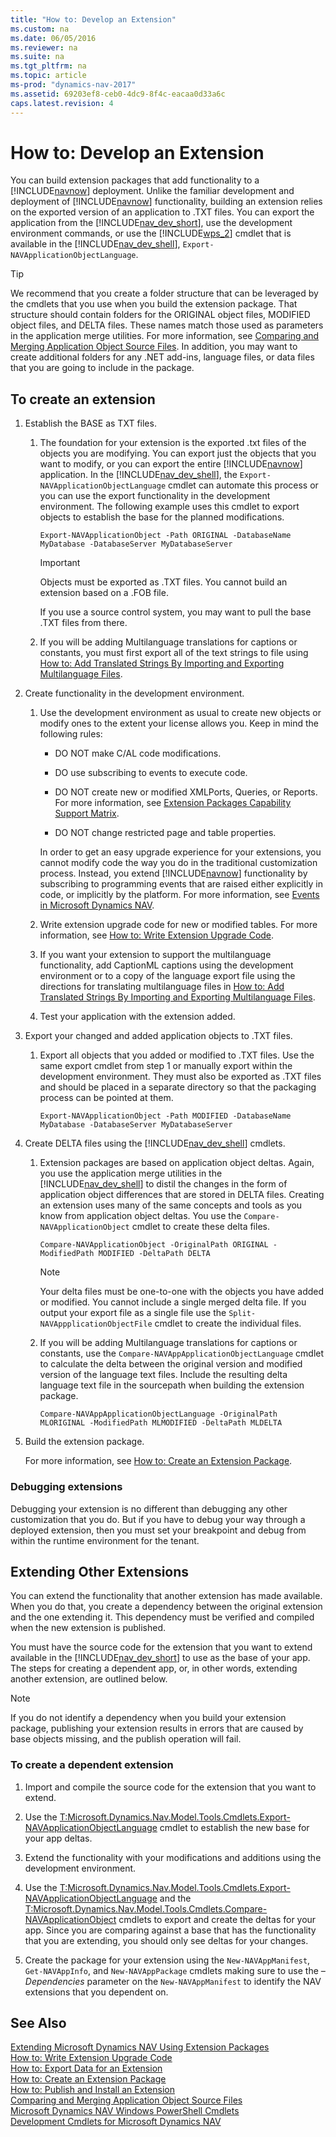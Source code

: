 ```yaml
---
title: "How to: Develop an Extension"
ms.custom: na
ms.date: 06/05/2016
ms.reviewer: na
ms.suite: na
ms.tgt_pltfrm: na
ms.topic: article
ms-prod: "dynamics-nav-2017"
ms.assetid: 69203ef8-ceb0-4dc9-8f4c-eacaa0d33a6c
caps.latest.revision: 4
---
```

# How to: Develop an Extension
You can build extension packages that add functionality to a [!INCLUDE[navnow](includes/navnow_md.md)] deployment. Unlike the familiar development and deployment of [!INCLUDE[navnow](includes/navnow_md.md)] functionality, building an extension relies on the exported version of an application to .TXT files. You can export the application from the [!INCLUDE[nav_dev_short](includes/nav_dev_short_md.md)], use the development environment commands, or use the [!INCLUDE[wps_2](includes/wps_2_md.md)] cmdlet that is available in the [!INCLUDE[nav_dev_shell](includes/nav_dev_shell_md.md)], `Export-NAVApplicationObjectLanguage`.  

> [!TIP]  
>  We recommend that you create a folder structure that can be leveraged by the cmdlets that you use when you build the extension package. That structure should contain folders for the ORIGINAL object files, MODIFIED object files, and DELTA files. These names match those used as parameters in the application merge utilities. For more information, see [Comparing and Merging Application Object Source Files](Comparing-and-Merging-Application-Object-Source-Files.md). In addition, you may want to create additional folders for any .NET add-ins, language files, or data files that you are going to include in the package.  

## To create an extension  

1.  Establish the BASE as TXT files.  

    1.  The foundation for your extension is the exported .txt files of the objects you are modifying. You can export just the objects that you want to modify, or you can export the entire [!INCLUDE[navnow](includes/navnow_md.md)] application. In the [!INCLUDE[nav_dev_shell](includes/nav_dev_shell_md.md)], the `Export-NAVApplicationObjectLanguage` cmdlet can automate this process or you can use the export functionality in the development environment. The following example uses this cmdlet to export objects to establish the base for the planned modifications.  

        ```  
        Export-NAVApplicationObject -Path ORIGINAL -DatabaseName MyDatabase -DatabaseServer MyDatabaseServer  
        ```  

        > [!IMPORTANT]  
        >  Objects must be exported as .TXT files. You cannot build an extension based on a .FOB file.  

         If you use a source control system, you may want to pull the base .TXT files from there.  

    2. If you will be adding Multilanguage translations for captions or constants, you must first export all of the text strings to file using [How to: Add Translated Strings By Importing and Exporting Multilanguage Files](How-to--Add-Translated-Strings-By-Importing-and-Exporting-Multilanguage-Files.md).  

2.  Create functionality in the development environment.  

    1.  Use the development environment as usual to create new objects or modify ones to the extent your license allows you. Keep in mind the following rules:  

        -   DO NOT make C/AL code modifications.  

        -   DO use subscribing to events to execute code.  

        -   DO NOT create new or modified XMLPorts, Queries, or Reports. For more information, see [Extension Packages Capability Support Matrix](Extension-Packages-Capability-Support-Matrix.md).  

        -   DO NOT change restricted page and table properties.  

         In order to get an easy upgrade experience for your extensions, you cannot modify code the way you do in the traditional customization process. Instead, you extend [!INCLUDE[navnow](includes/navnow_md.md)] functionality by subscribing to programming events that are raised either explicitly in code, or implicitly by the platform. For more information, see [Events in Microsoft Dynamics NAV](Events-in-Microsoft-Dynamics-NAV.md).  

    2. Write extension upgrade code for new or modified tables. For more information, see [How to: Write Extension Upgrade Code](how-to--write-extension-upgrade-code.md).

    3. If you want your extension to support the multilanguage functionality, add CaptionML captions using the development environment or to a copy of the language export file using the directions for translating multilanguage files in [How to: Add Translated Strings By Importing and Exporting Multilanguage Files](How-to--Add-Translated-Strings-By-Importing-and-Exporting-Multilanguage-Files.md).  

    4.  Test your application with the extension added.  

3.  Export your changed and added application objects to .TXT files.  

    1.  Export all objects that you added or modified to .TXT files. Use the same export cmdlet from step 1 or manually export within the development environment. They must also be exported as .TXT files and should be placed in a separate directory so that the packaging process can be pointed at them.  

        ```  
        Export-NAVApplicationObject -Path MODIFIED -DatabaseName MyDatabase -DatabaseServer MyDatabaseServer  
        ```  

4.  Create DELTA files using the [!INCLUDE[nav_dev_shell](includes/nav_dev_shell_md.md)] cmdlets.  

    1.  Extension packages are based on application object deltas. Again, you use the application merge utilities in the [!INCLUDE[nav_dev_shell](includes/nav_dev_shell_md.md)] to distil the changes in the form of application object differences that are stored in DELTA files. Creating an extension uses many of the same concepts and tools as you know from application object deltas. You use the `Compare-NAVApplicationObject` cmdlet to create these delta files.  

        ```  
        Compare-NAVApplicationObject -OriginalPath ORIGINAL -ModifiedPath MODIFIED -DeltaPath DELTA  
        ```  

        > [!NOTE]  
        >  Your delta files must be one-to-one with the objects you have added or modified. You cannot include a single merged delta file. If you output your export file as a single file use the `Split-NAVAppplicationObjectFile` cmdlet to create the individual files.  

    2. If you will be adding Multilanguage translations for captions or constants, use the `Compare-NAVAppApplicationObjectLanguage` cmdlet to calculate the delta between the original version and modified version of the language text files. Include the resulting delta language text file in the sourcepath when building the extension package.

        ```
        Compare-NAVAppApplicationObjectLanguage -OriginalPath MLORIGINAL -ModifiedPath MLMODIFIED -DeltaPath MLDELTA
        ```

5.  Build the extension package.  

     For more information, see [How to: Create an Extension Package](How-to--Create-an-Extension-Package.md).  

### Debugging extensions
Debugging your extension is no different than debugging any other customization that you do. But if you have to debug your way through a deployed extension, then you must set your breakpoint and debug from within the runtime environment for the tenant.  

## Extending Other Extensions  
 You can extend the functionality that another extension has made available. When you do that, you create a dependency between the original extension and the one extending it. This dependency must be verified and compiled when the new extension is published.  

 You must have the source code for the extension that you want to extend available in the [!INCLUDE[nav_dev_short](includes/nav_dev_short_md.md)] to use as the base of your app. The steps for creating a dependent app, or, in other words, extending another extension, are outlined below.  

> [!NOTE]  
>  If you do not identify a dependency when you build your extension package, publishing your extension results in errors that are caused by base objects missing, and the publish operation will fail.  

### To create a dependent extension  

1.  Import and compile the source code for the extension that you want to extend.  

2.  Use the [T:Microsoft.Dynamics.Nav.Model.Tools.Cmdlets.Export-NAVApplicationObjectLanguage](assetId:///T:Microsoft.Dynamics.Nav.Model.Tools.Cmdlets.Export-NAVApplicationObjectLanguage) cmdlet to establish the new base for your app deltas.  

3.  Extend the functionality with your modifications and additions using the development environment.  

4.  Use the [T:Microsoft.Dynamics.Nav.Model.Tools.Cmdlets.Export-NAVApplicationObjectLanguage](assetId:///T:Microsoft.Dynamics.Nav.Model.Tools.Cmdlets.Export-NAVApplicationObjectLanguage) and the [T:Microsoft.Dynamics.Nav.Model.Tools.Cmdlets.Compare-NAVApplicationObject](assetId:///T:Microsoft.Dynamics.Nav.Model.Tools.Cmdlets.Compare-NAVApplicationObject) cmdlets to export and create the deltas for your app. Since you are comparing against a base that has the functionality that you are extending, you should only see deltas for your changes.  

5.  Create the package for your extension using the `New-NAVAppManifest`, `Get-NAVAppInfo`, and `New-NAVAppPackage` cmdlets making sure to use the *–Dependencies* parameter on the `New-NAVAppManifest` to identify the NAV extensions that you dependent on.  


## See Also  
[Extending Microsoft Dynamics NAV Using Extension Packages](Extending-Microsoft-Dynamics-NAV-Using-Extension-Packages.md)  
[How to: Write Extension Upgrade Code](how-to--write-extension-upgrade-code.md)  
[How to: Export Data for an Extension](how-to-export-data-for-an-extension.md)  
[How to: Create an Extension Package](How-to--Create-an-Extension-Package.md)  
[How to: Publish and Install an Extension](How-to--Publish-and-Install-an-Extension.md)  
[Comparing and Merging Application Object Source Files](Comparing-and-Merging-Application-Object-Source-Files.md)   
[Microsoft Dynamics NAV Windows PowerShell Cmdlets](Microsoft-Dynamics-NAV-Windows-PowerShell-Cmdlets.md)   
[Development Cmdlets for Microsoft Dynamics NAV](http://go.microsoft.com/fwlink/?LinkID=510540)
